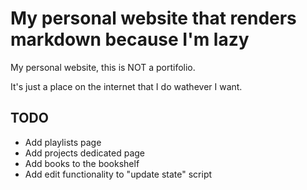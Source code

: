 # My personal website that renders markdown because I'm lazy

My personal website, this is NOT a portifolio.

It's just a place on the internet that I do wathever I want.

## TODO

- Add playlists page
- Add projects dedicated page
- Add books to the bookshelf
- Add edit functionality to "update state" script
